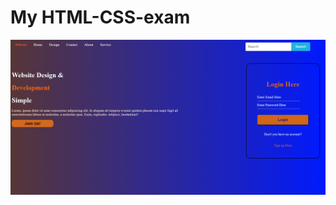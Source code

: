# My HTML-CSS-exam

<img src="https://github.com/AHGh1386/HTML-CSS-exam/blob/main/AbolfazlHaghparasti.png">

